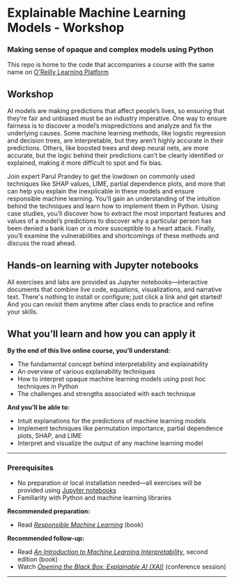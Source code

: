 # Explainable Machine Learning Models - Workshop

### Making sense of opaque and complex models using Python

This repo is home to the code that accompanies a course with the same name on [O'Reilly Learning Platform](https://learning.oreilly.com/live-events/explainable-machine-learning-models/0636920061943/0636920061942/)

## Workshop

AI models are making predictions that affect people’s lives, so ensuring that they’re fair and unbiased must be an industry imperative. One way to ensure fairness is to discover a model’s mispredictions and analyze and fix the underlying causes. Some machine learning methods, like logistic regression and decision trees, are interpretable, but they aren’t highly accurate in their predictions. Others, like boosted trees and deep neural nets, are more accurate, but the logic behind their predictions can’t be clearly identified or explained, making it more difficult to spot and fix bias.

Join expert Parul Prandey to get the lowdown on commonly used techniques like SHAP values, LIME, partial dependence plots, and more that can help you explain the inexplicable in these models and ensure responsible machine learning. You’ll gain an understanding of the intuition behind the techniques and learn how to implement them in Python. Using case studies, you’ll discover how to extract the most important features and values of a model’s predictions to discover why a particular person has been denied a bank loan or is more susceptible to a heart attack. Finally, you’ll examine the vulnerabilities and shortcomings of these methods and discuss the road ahead.

## Hands-on learning with Jupyter notebooks

All exercises and labs are provided as Jupyter notebooks—interactive documents that combine live code, equations, visualizations, and narrative text. There's nothing to install or configure; just click a link and get started! And you can revisit them anytime after class ends to practice and refine your skills.

## What you’ll learn and how you can apply it
**By the end of this live online course, you’ll understand:**

* The fundamental concept behind interpretability and explainability
* An overview of various explanability techniques
* How to interpret opaque machine learning models using post hoc techniques in Python
* The challenges and strengths associated with each technique

**And you’ll be able to:**

* Intuit explanations for the predictions of machine learning models
* Implement techniques like permutation importance, partial dependence plots, SHAP, and LIME
* Interpret and visualize the output of any machine learning model

---


### Prerequisites

-   No preparation or local installation needed—all exercises will be provided using  [Jupyter notebooks](https://learning.oreilly.com/interactive/?classification=jupyter-notebook)
-   Familiarity with Python and machine learning libraries

**Recommended preparation:**

-   Read  [_Responsible Machine Learning_](https://learning.oreilly.com/library/view/responsible-machine-learning/9781492090878/)  (book)

**Recommended follow-up:**

-   Read  [_An Introduction to Machine Learning Interpretability_](https://learning.oreilly.com/library/view/an-introduction-to/9781098115487), second edition (book)
-   Watch  [_Opening the Black Box: Explainable AI (XAI)_](https://learning.oreilly.com/videos/strata-data-conference/9781492050568/9781492050568-video325089/)  (conference session)

---

